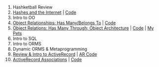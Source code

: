 1. Hashketball Review
2. [Hashes and the Internet](https://www.youtube.com/watch?v=HgvTZRanVCE) | [Code](https://github.com/learn-co-curriculum/web-080717)
3. Intro to OO
4. [Object Relationships: Has Many/Belongs To](https://www.youtube.com/watch?v=QdnOpFrvA1s) | [Code](https://github.com/learn-co-curriculum/oo-relations-has-many-belongs-to-web-080717/)
5. [Object Relations: Has Many Through; Object Architecture](https://www.youtube.com/watch?v=TcuLsROjws8) | [Code](https://github.com/learn-co-curriculum/oo-relations-has-many-belongs-to-web-080717) | [My Pets](https://github.com/learn-co-curriculum/my-pets-modules-redo-starter)
6. Intro to SQL
7. Intro to ORMS
8. Dynamic ORMS & Metaprogramming
9. [Review & Intro to ActiveRecord](https://www.youtube.com/watch?v=L_MI74Zw08A) | [AR Code](https://github.com/learn-co-curriculum/web-080717-ActiveRecord-Intro)
10. [ActiveRecord Associations](https://www.youtube.com/watch?v=B_tZJvsuSEQ) | [Code](https://github.com/learn-co-curriculum/web-080717-ar-associations)
